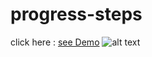 # progress-steps
click here : 
[see Demo](https://umeshekh.github.io/progress-steps/)
![alt text](http://url/to/img.png)
